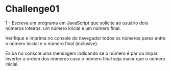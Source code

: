 # Challenge01

1 - Escreva um programa em JavaScript que solicite ao usuário dois números inteiros: um número inicial e um número final. 

Verifique e imprima no console do navegador todos os números pares entre o número inicial e o número final (inclusive). 

Exiba no console uma mensagem indicando se o número é par ou ímpar. Inverter a ordem dos números caso o número final seja maior que o número inicial.